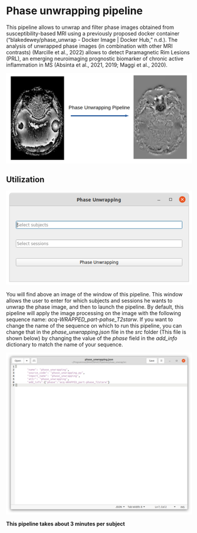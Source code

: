 # Phase unwrapping pipeline

This pipeline allows to unwrap and filter phase images obtained from susceptibility-based MRI using a previously proposed docker container (“blakedewey/phase_unwrap - Docker Image | Docker Hub,” n.d.). The analysis of unwrapped phase images (in combination with other MRI contrasts) (Marcille et al., 2022) allows to detect Paramagnetic Rim Lesions (PRL), an emerging neuroimaging prognostic biomarker of chronic active inflammation in MS (Absinta et al., 2021, 2019; Maggi et al., 2020). 

![Phase Unwrapping Pipeline](Readme_pictures/phaseUnwrappingPipeline.png)

## Utilization

![Phase Unwrapping windows](Readme_pictures/ph_un_win.png)

You will find above an image of the window of this pipeline. This window allows the user to enter for which subjects and sessions he wants to unwrap the phase image, and then to launch the pipeline. By default, this pipeline will apply the image processing on the image with the following sequence name: *acq-WRAPPED_part-pahse_T2starw*. If you want to change the name of the sequence on which to run this pipeline, you can change that in the *phase_unwrapping.json* file in the *src* folder (This file is shown below) by changing the value of the *phase* field in the *add_info* dictionary to match the name of your sequence. 

![Phase Unwrapping json file](Readme_pictures/ph_un_json.png)

**This pipeline takes about 3 minutes per subject**
